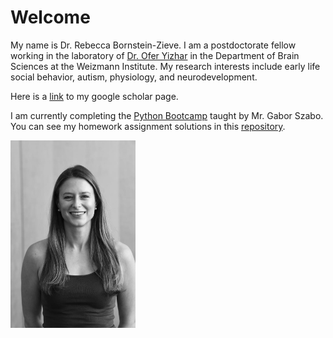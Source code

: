 # Welcome


My name is Dr. Rebecca Bornstein-Zieve. I am a postdoctorate fellow working in the laboratory of [Dr. Ofer Yizhar](https://www.weizmann.ac.il/brain-sciences/labs/yizhar/) in the Department of Brain Sciences at the Weizmann Institute. My research interests include early life social behavior, autism, physiology, and neurodevelopment.


Here is a [link](https://scholar.google.com/citations?user=i9eWpDgAAAAJ&hl=en&oi=ao) to my google scholar page.

I am currently completing the [Python Bootcamp](https://github.com/szabgab/wis-python-course-2024-04?tab=readme-ov-file) taught by Mr. Gabor Szabo. You can see my homework assignment solutions in this [repository](https://github.com/rebka1989/PythonCourse).


<img src="https://raw.githubusercontent.com/rebka1989/rebka1989.github.io/main/linkedin.JPG" width="200">

